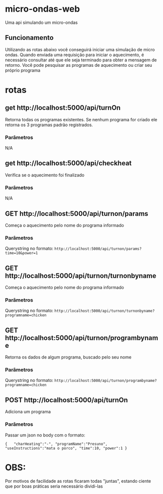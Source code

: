 # micro-ondas-web
Uma api simulando um micro-ondas

## Funcionamento
Utilizando as rotas abaixo você conseguirá iniciar uma simulação de micro ondas.
Quando enviada uma requisição para iniciar o aquecimento, é necessário consultar até que ele seja terminado para obter a mensagem de retorno.
Você pode pesquisar as programas de aquecimento ou criar seu próprio programa

# rotas

## get http://localhost:5000/api/turnOn
Retorna todas os programas existentes. Se nenhum programa for criado ele retorna os 3 programas padrão registrados.

### Parâmetros
N/A

## get http://localhost:5000/api/checkheat
Verifica se o aquecimento foi finalizado

### Parâmetros
N/A


## GET  http://localhost:5000/api/turnon/params
Começa o aquecimento pelo nome do programa informado

### Parâmetros
Querystring no formato:
`http://localhost:5000/api/turnon/params?time=10&power=1`



## GET  http://localhost:5000/api/turnon/turnonbyname
Começa o aquecimento pelo nome do programa informado

### Parâmetros
Querystring no formato:
`http://localhost:5000/api/turnon/turnonbyname?programname=chicken`


## GET  http://localhost:5000/api/turnon/programbyname
Retorna os dados de algum programa, buscado pelo seu nome

### Parâmetros
Querystring no formato:
`http://localhost:5000/api/turnon/programbyname?programname=chicken`



## POST  http://localhost:5000/api/turnOn
Adiciona um programa

### Parâmetros
Passar um json no body com o formato:

`{  
   "charHeating":"-",
   "programName":"Presuno",
   "useInstructions":"mata o porco",
   "time":10,
   "power":1
}`


# OBS:
Por motivos de facilidade as rotas ficaram todas "juntas", estando ciente que por boas práticas seria necessário dividi-las

